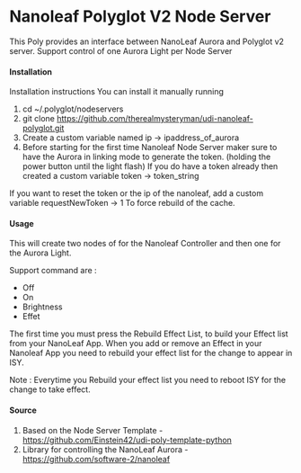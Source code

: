 # Nanoleaf Polyglot V2 Node Server

This Poly provides an interface between NanoLeaf Aurora and Polyglot v2 server. Support control of one Aurora Light per Node Server

#### Installation

Installation instructions
You can install it manually running

1. cd ~/.polyglot/nodeservers
2. git clone https://github.com/therealmysteryman/udi-nanoleaf-polyglot.git
3. Create a custom variable named ip -> ipaddress_of_aurora
4. Before starting for the first time Nanoleaf Node Server maker sure to have the Aurora in linking mode to generate the token. (holding the power button until the light flash) If you do have a token already then created a custom variable token -> token_string

If you want to reset the token or the ip of the nanoleaf, add a custom variable requestNewToken -> 1 To force rebuild of the cache.

#### Usage

This will create two nodes of for the Nanoleaf Controller and then one for the Aurora Light.

Support command are :
- Off
- On 
- Brightness
- Effet

The first time you must press the Rebuild Effect List, to build your Effect list from your NanoLeaf App. When you add or remove an Effect in your Nanoleaf App you need to rebuild your effect list for the change to appear in ISY.

Note : Everytime you Rebuild your effect list you need to reboot ISY for the change to take effect.

#### Source

1. Based on the Node Server Template - https://github.com/Einstein42/udi-poly-template-python
2. Library for controlling the NanoLeaf Aurora -https://github.com/software-2/nanoleaf
